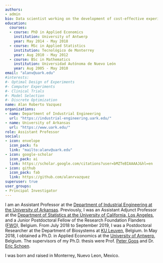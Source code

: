 ```yaml
---
authors:
- admin
bio: Data scientist working on the development of cost-effective experimental plans using modern optimization techniques
education:
  courses:
  - course: PhD in Applied Economics
    institution: University of Antwerp
    year: May 2014 - May 2018
  - course: MSc in Applied Statistics
    institution: Tecnológico de Monterrey
    year: Aug 2010 - May 2012
  - course: BSc in Mathematics
    institution: Universidad Autónoma de Nuevo León
    year: Aug 2005 - May 2010
email: "alanv@uark.edu"
#interests:
#- Optimal Design of Experiments
#- Computer Experiments
#- Clinical Trials
#- Model Selection
#- Discrete Optimization
name: Alan Roberto Vazquez
organizations:
- name: Department of Industrial Engineering
  url: "https://industrial-engineering.uark.edu/"
- name: University of Arkansas 
  url: "https://www.uark.edu/"
role: Assistant Professor
social:
- icon: envelope
  icon_pack: fa
  link: "mailto:alanv@uark.edu"
- icon: google-scholar
  icon_pack: ai
  link: https://scholar.google.com/citations?user=bMZTeBIAAAAJ&hl=en
- icon: github
  icon_pack: fab
  link: https://github.com/alanrvazquez
superuser: true
user_groups:
- Principal Investigator
---
```


I am an Assistant Professor at the [Department of Industrial Engineering at the University of Arkansas](https://industrial-engineering.uark.edu/). Previously, I was an Assistant Adjunct Professor at the [Department of Statistics at the University of California, Los Angeles](http://statistics.ucla.edu/), and a Junior Postdoctoral Fellow of the Research Foundation Flanders ([FWO](https://www.fwo.be/en/)), Belgium. From July 2018 to September 2019, I was a Postdoctoral Researcher at the Department of Biosystems at [KU Leuven](https://www.biw.kuleuven.be/biosyst/english), Belgium. In May 2018, I obtained a Ph.D. in Applied Economics at the [University of Antwerp](https://www.uantwerpen.be/en/about-uantwerp/faculties/faculty-of-business-and-economics/), Belgium. The supervisors of my Ph.D. thesis were Prof. [Peter Goos](http://www.experimental-design.eu/who/) and Dr. [Eric Schoen](http://www.experimental-design.eu/who/). 

I was born and raised in Monterrey, Nuevo Leon, Mexico.


